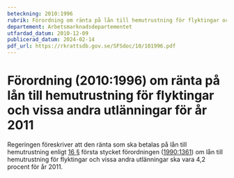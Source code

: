 ```yaml
---
beteckning: 2010:1996
rubrik: Förordning om ränta på lån till hemutrustning för flyktingar och vissa andra utlänningar för år 2011
departement: Arbetsmarknadsdepartementet
utfardad_datum: 2010-12-09
publicerad_datum: 2024-02-14
pdf_url: https://rkrattsdb.gov.se/SFSdoc/10/101996.pdf
---
```


# Förordning (2010:1996) om ränta på lån till hemutrustning för flyktingar och vissa andra utlänningar för år 2011

Regeringen föreskriver att den ränta som ska betalas på lån till hemutrustning enligt [16 §](#16) första stycket förordningen ([1990:1361](https://selex.se/eli/sfs/1990/1361)) om lån till hemutrustning för flyktingar och vissa andra utlänningar ska vara 4,2 procent för år 2011.